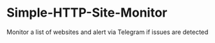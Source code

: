 # Simple-HTTP-Site-Monitor
Monitor a list of websites and alert via Telegram if issues are detected
